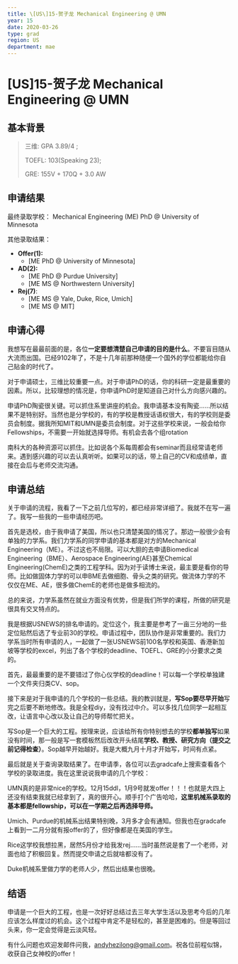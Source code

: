 ```yaml
---
title: \[US\]15-贺子龙 Mechanical Engineering @ UMN
year: 15
date: 2020-03-26
type: grad
region: US
department: mae
---
```


# \[US\]15-贺子龙 Mechanical Engineering @ UMN

## 基本背景

> 三维: GPA 3.89/4 ;
>
> TOEFL: 103\(Speaking 23\);
>
> GRE: 155V + 170Q + 3.0 AW

## 申请结果

最终录取学校： Mechanical Engineering (ME) PhD @ University of Minnesota

其他录取结果：

* **Offer\(1\):**
  * \[ME PhD @ University of Minnesota\] 
* **AD\(2\):**
  * \[ME PhD @ Purdue University\] 
  * \[ME MS @ Northwestern University\] 
* **Rej\(7\)**:
  * \[ME MS @ Yale, Duke, Rice, Umich\] 
  * \[ME MS @ MIT\] 
  

## 申请心得
我想写在最最前面的是，各位**一定要想清楚自己申请的目的是什么**。不要盲目随从大流而出国。已经9102年了，不是十几年前那种随便一个国外的学位都能给你自己贴金的时代了。

对于申请硕士，三维比较重要一点。对于申请PhD的话，你的科研一定是最重要的因素。所以，比较理想的情况是，你申请PhD时是知道自己对什么方向感兴趣的。

申请PhD陶瓷很关键。可以抓住系里讲座的机会。我申请基本没有陶瓷……所以结果不是特别好。当然也是分学校的，有的学校是教授话语权很大，有的学校则是委员会制度。据我所知MIT和UMN是委员会制度。对于这些学校来说，一般会给你Fellowships，不需要一开始就选择导师。有机会去各个组rotation

南科大的各种资源可以抓住。比如说各个系每周都会有seminar而且经常请老师来。遇到感兴趣的可以去认真听听。如果可以的话，带上自己的CV和成绩单，直接在会后与老师交流沟通。

## 申请总结
关于申请的流程，我看了一下之前几位写的，都已经非常详细了。我就不在写一遍了。我写一些我的一些申请经历吧。

首先是选校，由于我申请了美国，所以也只清楚美国的情况了。那边一般很少会有单独的力学系。我们力学系的同学申请的基本都是对方的Mechanical Engineering（ME）。不过这也不局限。可以大胆的去申请Biomedical Engineering（BME）、Aerospace Engineering(AE)甚至Chemical Engineering(ChemE)之类的工程学科。因为对于读博士来说，最主要是看你的导师。比如做固体力学的可以申BME去做细胞、骨头之类的研究。做流体力学的不仅仅在ME、AE，很多做ChemE的老师也是做多相流的。

总的来说，力学系虽然在就业方面没有优势，但是我们所学的课程，所做的研究是很具有交叉特点的。

我是根据USNEWS的排名申请的。定位这个，我主要是参考了一亩三分地的一些定位贴然后选了专业前30的学校。申请过程中，团队协作是非常重要的。我们力学系当时所有申请的人，一起做了一张USNEWS前100名学校和英国、香港新加坡等学校的excel，列出了各个学校的deadline、TOEFL、GRE的小分要求之类的。

首先，最最重要的是不要错过了你心仪学校的deadline！可以每一个学校单独建一个文件夹归类CV、sop。

接下来是对于我申请的几个学校的一些总结。我的教训就是，**写Sop要尽早开始**写完之后要不断地修改。我是全程diy，没有找过中介。可以多找几位同学一起相互改，让语言中心改以及让自己的导师帮忙把关。

写Sop是一个巨大的工程。按理来说，应该给所有你特别想去的学校**都单独写**如果没有时间，那一般是写一套模板然后改改开头结尾**学校、教授、研究方向（提交之前记得检查）**。Sop越早开始越好。我是大概九月十月才开始写，时间有点紧。

最后就是关于查询录取结果了。在申请季，各位可以去gradcafe上搜索查看各个学校的录取进度。我在这里说说我申请的几个学校：

UMN真的是非常nice的学校。12月15ddl，1月9号就发offer！！！也就是大四上还没有结束我就已经拿到了，真的很开心。顺手打个广告哈哈，**这里机械系录取的基本都是fellowship，可以在一学期之后再选择导师。**

Umich、Purdue的机械系出结果特别晚，3月多才会有通知。但我也在gradcafe上看到一二月分就有报offer的了，但好像都是在美国的学生。

Rice这学校我想拉黑，居然5月份才给我发rej……当时虽然说是套了一个老师，对面也给了积极回复。然而提交申请之后就啥都没有了。

Duke机械系里做力学的老师人少，然后出结果也很晚。

## 结语
申请是一个巨大的工程，也是一次好好总结过去三年大学生活以及思考今后的几年应该怎么样度过的机会。这个过程中肯定不是轻松的，甚至是困难的。但是等回过头来，你一定会觉得是云淡风轻。
  
有什么问题也欢迎发邮件问我，andyhezilong@gmail.com。祝各位前程似锦，收获自己女神校的offer！

